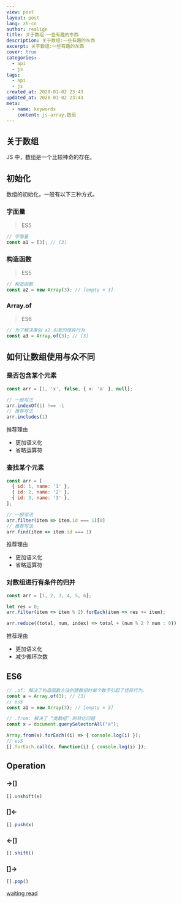 ```yaml
---
view: post
layout: post
lang: zh-cn
author: realign
title: 关于数组:一些有趣的东西
description: 关于数组:一些有趣的东西
excerpt: 关于数组:一些有趣的东西
cover: true
categories:
  - api
  - js
tags:
  - api
  - js
created_at: 2020-01-02 23:43
updated_at: 2020-01-02 23:43
meta:
  - name: keywords
    content: js-array,数组
---
```


## 关于数组

JS 中，数组是一个比较神奇的存在。

## 初始化

数组的初始化，一般有以下三种方式。

### 字面量

> ES5

```js
// 字面量
const a1 = [3]; // [3]
```

### 构造函数

> ES5

```js
// 构造函数
const a2 = new Array(3); // [empty × 3]
```

### Array.of

> ES6

```js
// 为了解决类似 a2 引发的怪异行为
const a3 = Array.of(3); // [3]
```

## 如何让数组使用与众不同

### 是否包含某个元素

```js
const arr = [1, 'x', false, { x: 'a' }, null];

// 一般写法
arr.indexOf(1) !== -1
// 推荐写法
arr.includes(1)
```

推荐理由

* 更加语义化
* 省略运算符

### 查找某个元素

```js
const arr = [
  { id: 1, name: '1' },
  { id: 2, name: '2' },
  { id: 3, name: '3' },
];

// 一般写法
arr.filter(item => item.id === 1)[0]
// 推荐写法
arr.find(item => item.id === 1)
```

推荐理由

* 更加语义化
* 省略运算符

### 对数组进行有条件的归并

```js
const arr = [1, 2, 3, 4, 5, 6];

let res = 0;
arr.filter(item => item % 2).forEach(item => res += item);

arr.reduce((total, num, index) => total + (num % 2 ? num : 0))
```

推荐理由

* 更加语义化
* 减少循环次数

## ES6

```js
// .of: 解决了构造函数方法创建数组时单个数字引起了怪异行为。
const a = Array.of(3); // [3]
// es5
const a1 = new Array(3); // [empty × 3]

// .from: 解决了 “类数组” 的转化问题
const x = document.querySelectorAll("a");

Array.from(x).forEach((i) => { console.log(i) });
// es5
[].forEach.call(x, function(i) { console.log(i) });
```

## Operation

### →[]

```js
[].unshift(x)
```

### []←

```js
[].push(x)
```

### ←[]

```js
[].shift()
```

### []→

```js
[].pop()
```

[waiting read](http://louiszhai.github.io/2017/04/28/array/)
